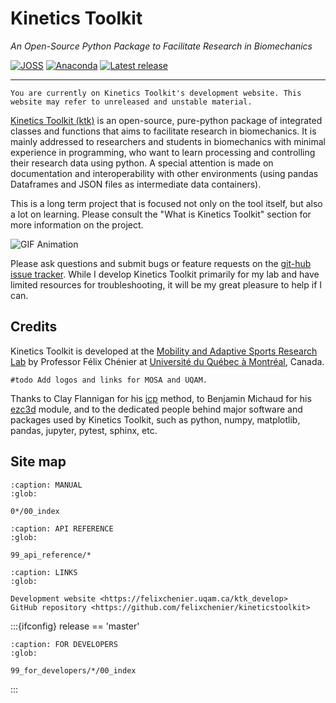 # Kinetics Toolkit

*An Open-Source Python Package to Facilitate Research in Biomechanics*

[![JOSS](https://joss.theoj.org/papers/10.21105/joss.03714/status.svg)](https://doi.org/10.21105/joss.03714)
[![Anaconda](https://anaconda.org/conda-forge/kineticstoolkit/badges/version.svg)](https://anaconda.org/conda-forge/kineticstoolkit)
[![Latest release](https://anaconda.org/conda-forge/kineticstoolkit/badges/latest_release_date.svg)](https://anaconda.org/conda-forge/kineticstoolkit)

---

```{admonition} dev note
You are currently on Kinetics Toolkit's development website. This website may refer to unreleased and unstable material.
```

[Kinetics Toolkit (ktk)](https://kineticstoolkit.uqam.ca) is an open-source, pure-python package of integrated classes and functions that aims to facilitate research in biomechanics. It is mainly addressed to researchers and students in biomechanics with minimal experience in programming, who want to learn processing and controlling their research data using python. A special attention is made on documentation and interoperability with other environments (using pandas Dataframes and JSON files as intermediate data containers).

This is a long term project that is focused not only on the tool itself, but also a lot on learning. Please consult the "What is Kinetics Toolkit" section for more information on the project.

![GIF Animation](https://felixchenier.uqam.ca/wp-content/uploads/2020/05/Sample_ktk.Player_Wheelchair.gif)

Please ask questions and submit bugs or feature requests on the [git-hub issue tracker](https://github.com/felixchenier/kineticstoolkit/issues). While I develop Kinetics Toolkit primarily for my lab and have limited resources for troubleshooting, it will be my great pleasure to help if I can.

## Credits

Kinetics Toolkit is developed at the [Mobility and Adaptive Sports Research Lab](https://felixchenier.uqam.ca) by Professor Félix Chénier at [Université du Québec à Montréal](https://uqam.ca), Canada.

```{admonition} dev note
#todo Add logos and links for MOSA and UQAM.
```

Thanks to Clay Flannigan for his [icp](https://github.com/ClayFlannigan/icp) method, to Benjamin Michaud for his [ezc3d](https://github.com/pyomeca/ezc3d) module, and to the dedicated people behind major software and packages used by Kinetics Toolkit, such as python, numpy, matplotlib, pandas, jupyter, pytest, sphinx, etc.

## Site map

```{toctree}
:caption: MANUAL
:glob:

0*/00_index
```

```{toctree}
:caption: API REFERENCE
:glob:

99_api_reference/*
```

```{toctree}
:caption: LINKS
:glob:

Development website <https://felixchenier.uqam.ca/ktk_develop>
GitHub repository <https://github.com/felixchenier/kineticstoolkit>
```

:::{ifconfig} release == 'master'
```{toctree}
:caption: FOR DEVELOPERS
:glob:

99_for_developers/*/00_index
```
:::
